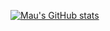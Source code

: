 [![Mau's GitHub stats](https://github-readme-stats.vercel.app/api?username=MauPllrsH&show_icons=true&theme=vision-friendly-dark)](https://github.com/anuraghazra/github-readme-stats)
<!--
**MauPllrsH/MauPllrsH** is a ✨ _special_ ✨ repository because its `README.md` (this file) appears on your GitHub profile.

Here are some ideas to get you started:

- 🔭 I’m currently working on ...
- 🌱 I’m currently learning ...
- 👯 I’m looking to collaborate on ...
- 🤔 I’m looking for help with ...
- 💬 Ask me about ...
- 📫 How to reach me: ...
- 😄 Pronouns: ...
- ⚡ Fun fact: ...
-->

